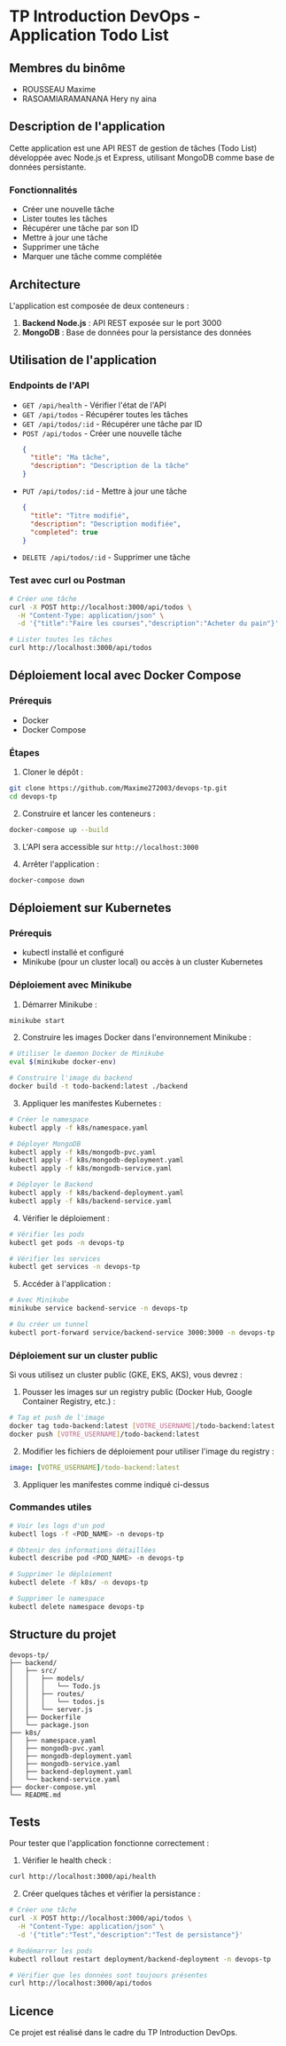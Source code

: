 # TP Introduction DevOps - Application Todo List

## Membres du binôme

- ROUSSEAU Maxime
- RASOAMIARAMANANA Hery ny aina

## Description de l'application

Cette application est une API REST de gestion de tâches (Todo List) développée avec Node.js et Express, utilisant MongoDB comme base de données persistante.

### Fonctionnalités

- Créer une nouvelle tâche
- Lister toutes les tâches
- Récupérer une tâche par son ID
- Mettre à jour une tâche
- Supprimer une tâche
- Marquer une tâche comme complétée

## Architecture

L'application est composée de deux conteneurs :

1. **Backend Node.js** : API REST exposée sur le port 3000
2. **MongoDB** : Base de données pour la persistance des données

## Utilisation de l'application

### Endpoints de l'API

- `GET /api/health` - Vérifier l'état de l'API
- `GET /api/todos` - Récupérer toutes les tâches
- `GET /api/todos/:id` - Récupérer une tâche par ID
- `POST /api/todos` - Créer une nouvelle tâche
  ```json
  {
    "title": "Ma tâche",
    "description": "Description de la tâche"
  }
  ```
- `PUT /api/todos/:id` - Mettre à jour une tâche
  ```json
  {
    "title": "Titre modifié",
    "description": "Description modifiée",
    "completed": true
  }
  ```
- `DELETE /api/todos/:id` - Supprimer une tâche

### Test avec curl ou Postman

```bash
# Créer une tâche
curl -X POST http://localhost:3000/api/todos \
  -H "Content-Type: application/json" \
  -d '{"title":"Faire les courses","description":"Acheter du pain"}'

# Lister toutes les tâches
curl http://localhost:3000/api/todos
```

## Déploiement local avec Docker Compose

### Prérequis

- Docker
- Docker Compose

### Étapes

1. Cloner le dépôt :

```bash
git clone https://github.com/Maxime272003/devops-tp.git
cd devops-tp
```

2. Construire et lancer les conteneurs :

```bash
docker-compose up --build
```

3. L'API sera accessible sur `http://localhost:3000`

4. Arrêter l'application :

```bash
docker-compose down
```

## Déploiement sur Kubernetes

### Prérequis

- kubectl installé et configuré
- Minikube (pour un cluster local) ou accès à un cluster Kubernetes

### Déploiement avec Minikube

1. Démarrer Minikube :

```bash
minikube start
```

2. Construire les images Docker dans l'environnement Minikube :

```bash
# Utiliser le daemon Docker de Minikube
eval $(minikube docker-env)

# Construire l'image du backend
docker build -t todo-backend:latest ./backend
```

3. Appliquer les manifestes Kubernetes :

```bash
# Créer le namespace
kubectl apply -f k8s/namespace.yaml

# Déployer MongoDB
kubectl apply -f k8s/mongodb-pvc.yaml
kubectl apply -f k8s/mongodb-deployment.yaml
kubectl apply -f k8s/mongodb-service.yaml

# Déployer le Backend
kubectl apply -f k8s/backend-deployment.yaml
kubectl apply -f k8s/backend-service.yaml
```

4. Vérifier le déploiement :

```bash
# Vérifier les pods
kubectl get pods -n devops-tp

# Vérifier les services
kubectl get services -n devops-tp
```

5. Accéder à l'application :

```bash
# Avec Minikube
minikube service backend-service -n devops-tp

# Ou créer un tunnel
kubectl port-forward service/backend-service 3000:3000 -n devops-tp
```

### Déploiement sur un cluster public

Si vous utilisez un cluster public (GKE, EKS, AKS), vous devrez :

1. Pousser les images sur un registry public (Docker Hub, Google Container Registry, etc.) :

```bash
# Tag et push de l'image
docker tag todo-backend:latest [VOTRE_USERNAME]/todo-backend:latest
docker push [VOTRE_USERNAME]/todo-backend:latest
```

2. Modifier les fichiers de déploiement pour utiliser l'image du registry :

```yaml
image: [VOTRE_USERNAME]/todo-backend:latest
```

3. Appliquer les manifestes comme indiqué ci-dessus

### Commandes utiles

```bash
# Voir les logs d'un pod
kubectl logs -f <POD_NAME> -n devops-tp

# Obtenir des informations détaillées
kubectl describe pod <POD_NAME> -n devops-tp

# Supprimer le déploiement
kubectl delete -f k8s/ -n devops-tp

# Supprimer le namespace
kubectl delete namespace devops-tp
```

## Structure du projet

```
devops-tp/
├── backend/
│   ├── src/
│   │   ├── models/
│   │   │   └── Todo.js
│   │   ├── routes/
│   │   │   └── todos.js
│   │   └── server.js
│   ├── Dockerfile
│   └── package.json
├── k8s/
│   ├── namespace.yaml
│   ├── mongodb-pvc.yaml
│   ├── mongodb-deployment.yaml
│   ├── mongodb-service.yaml
│   ├── backend-deployment.yaml
│   └── backend-service.yaml
├── docker-compose.yml
└── README.md
```

## Tests

Pour tester que l'application fonctionne correctement :

1. Vérifier le health check :

```bash
curl http://localhost:3000/api/health
```

2. Créer quelques tâches et vérifier la persistance :

```bash
# Créer une tâche
curl -X POST http://localhost:3000/api/todos \
  -H "Content-Type: application/json" \
  -d '{"title":"Test","description":"Test de persistance"}'

# Redémarrer les pods
kubectl rollout restart deployment/backend-deployment -n devops-tp

# Vérifier que les données sont toujours présentes
curl http://localhost:3000/api/todos
```

## Licence

Ce projet est réalisé dans le cadre du TP Introduction DevOps.
